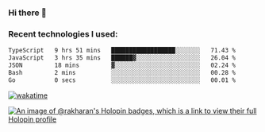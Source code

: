 ### Hi there 👋

### Recent technologies I used:
<!--START_SECTION:waka-->

```txt
TypeScript   9 hrs 51 mins   ██████████████████░░░░░░░   71.43 %
JavaScript   3 hrs 35 mins   ██████▓░░░░░░░░░░░░░░░░░░   26.04 %
JSON         18 mins         ▓░░░░░░░░░░░░░░░░░░░░░░░░   02.24 %
Bash         2 mins          ░░░░░░░░░░░░░░░░░░░░░░░░░   00.28 %
Go           0 secs          ░░░░░░░░░░░░░░░░░░░░░░░░░   00.01 %
```

<!--END_SECTION:waka-->
[![wakatime](https://wakatime.com/badge/user/fe50d444-0cee-4d14-a0b3-b9e8509eb4d0.svg)](https://wakatime.com/@fe50d444-0cee-4d14-a0b3-b9e8509eb4d0)

[![An image of @rakharan's Holopin badges, which is a link to view their full Holopin profile](https://holopin.me/rakharan)](https://holopin.io/@rakharan)
